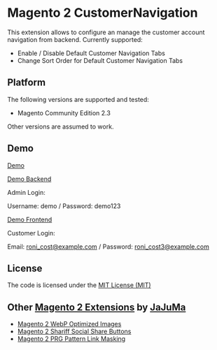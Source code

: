 # Magento 2 CustomerNavigation

This extension allows to configure an manage the customer account navigation from backend. 
Currently supported:
* Enable / Disable Default Customer Navigation Tabs
* Change Sort Order for Default Customer Navigation Tabs 

## Platform
The following versions are supported and tested:

* Magento Community Edition 2.3

Other versions are assumed to work.

## Demo

[Demo](https://demo.extension.jajuma.de/)

[Demo Backend](https://demo.extension.jajuma.de/admin)

Admin Login:

Username: demo / Password: demo123

[Demo Frontend](https://demo.extension.jajuma.de/customer/account/login/)

Customer Login:

Email: roni_cost@example.com / Password: roni_cost3@example.com

## License

The code is licensed under the [MIT License (MIT)](https://github.com/JaJuMa/CustomerNavigation/blob/master/LICENSE)

## Other [Magento 2 Extensions](https://www.jajuma.de/en/jajuma-develop) by [JaJuMa](https://www.jajuma.de/en)

* [Magento 2 WebP Optimized Images](https://www.jajuma.de/en/jajuma-develop/extensions/webp-optimized-images-extension-for-magento-2)
* [Magento 2 Shariff Social Share Buttons](https://www.jajuma.de/en/jajuma-develop/extensions/shariff-social-share-buttons-extension-for-magento-2)
* [Magento 2 PRG Pattern Link Masking](https://www.jajuma.de/en/jajuma-develop/extensions/prg-pattern-link-masking-for-magento-2)
